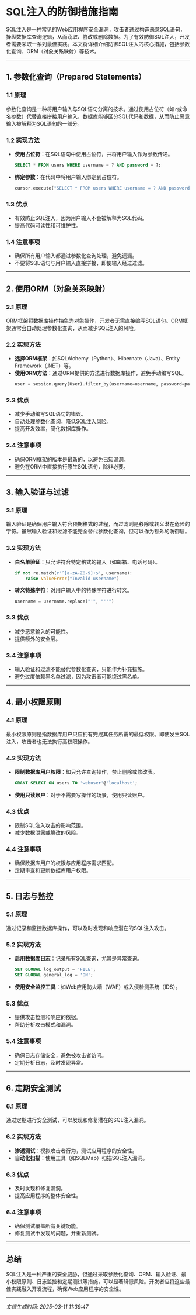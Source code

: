 # SQL注入的防御措施指南

SQL注入是一种常见的Web应用程序安全漏洞，攻击者通过构造恶意SQL语句，操纵数据库查询逻辑，从而窃取、篡改或删除数据。为了有效防御SQL注入，开发者需要采取一系列最佳实践。本文将详细介绍防御SQL注入的核心措施，包括参数化查询、ORM（对象关系映射）等技术。

---

## 1. 参数化查询（Prepared Statements）

### 1.1 原理
参数化查询是一种将用户输入与SQL语句分离的技术。通过使用占位符（如`?`或命名参数）代替直接拼接用户输入，数据库能够区分SQL代码和数据，从而防止恶意输入被解释为SQL语句的一部分。

### 1.2 实现方法
- **使用占位符**：在SQL语句中使用占位符，并将用户输入作为参数传递。
  ```sql
  SELECT * FROM users WHERE username = ? AND password = ?;
  ```
- **绑定参数**：在代码中将用户输入绑定到占位符。
  ```python
  cursor.execute("SELECT * FROM users WHERE username = ? AND password = ?", (username, password))
  ```

### 1.3 优点
- 有效防止SQL注入，因为用户输入不会被解释为SQL代码。
- 提高代码可读性和可维护性。

### 1.4 注意事项
- 确保所有用户输入都通过参数化查询处理，避免遗漏。
- 不要将SQL语句与用户输入直接拼接，即使输入经过过滤。

---

## 2. 使用ORM（对象关系映射）

### 2.1 原理
ORM框架将数据库操作抽象为对象操作，开发者无需直接编写SQL语句。ORM框架通常会自动处理参数化查询，从而减少SQL注入的风险。

### 2.2 实现方法
- **选择ORM框架**：如SQLAlchemy（Python）、Hibernate（Java）、Entity Framework（.NET）等。
- **使用ORM方法**：通过ORM提供的方法进行数据库操作，避免手动编写SQL。
  ```python
  user = session.query(User).filter_by(username=username, password=password).first()
  ```

### 2.3 优点
- 减少手动编写SQL语句的错误。
- 自动处理参数化查询，降低SQL注入风险。
- 提高开发效率，简化数据库操作。

### 2.4 注意事项
- 确保ORM框架的版本是最新的，以避免已知漏洞。
- 避免在ORM中直接执行原生SQL语句，除非必要。

---

## 3. 输入验证与过滤

### 3.1 原理
输入验证是确保用户输入符合预期格式的过程，而过滤则是移除或转义潜在危险的字符。虽然输入验证和过滤不能完全替代参数化查询，但可以作为额外的防御层。

### 3.2 实现方法
- **白名单验证**：只允许符合特定格式的输入（如邮箱、电话号码）。
  ```python
  if not re.match(r'^[a-zA-Z0-9]+$', username):
      raise ValueError("Invalid username")
  ```
- **转义特殊字符**：对用户输入中的特殊字符进行转义。
  ```python
  username = username.replace("'", "''")
  ```

### 3.3 优点
- 减少恶意输入的可能性。
- 提供额外的安全层。

### 3.4 注意事项
- 输入验证和过滤不能替代参数化查询，只能作为补充措施。
- 避免过度依赖黑名单过滤，因为攻击者可能绕过黑名单。

---

## 4. 最小权限原则

### 4.1 原理
最小权限原则是指数据库用户只应拥有完成其任务所需的最低权限。即使发生SQL注入，攻击者也无法执行高权限操作。

### 4.2 实现方法
- **限制数据库用户权限**：如只允许查询操作，禁止删除或修改表。
  ```sql
  GRANT SELECT ON users TO 'webuser'@'localhost';
  ```
- **使用只读账户**：对于不需要写操作的场景，使用只读账户。

### 4.3 优点
- 限制SQL注入攻击的影响范围。
- 减少数据泄露或篡改的风险。

### 4.4 注意事项
- 确保数据库用户的权限与应用程序需求匹配。
- 定期审查和更新数据库用户权限。

---

## 5. 日志与监控

### 5.1 原理
通过记录和监控数据库操作，可以及时发现和响应潜在的SQL注入攻击。

### 5.2 实现方法
- **启用数据库日志**：记录所有SQL查询，尤其是异常查询。
  ```sql
  SET GLOBAL log_output = 'FILE';
  SET GLOBAL general_log = 'ON';
  ```
- **使用安全监控工具**：如Web应用防火墙（WAF）或入侵检测系统（IDS）。

### 5.3 优点
- 提供攻击检测和响应的依据。
- 帮助分析攻击模式和漏洞。

### 5.4 注意事项
- 确保日志存储安全，避免被攻击者访问。
- 定期分析日志，及时发现异常。

---

## 6. 定期安全测试

### 6.1 原理
通过定期进行安全测试，可以发现和修复潜在的SQL注入漏洞。

### 6.2 实现方法
- **渗透测试**：模拟攻击者行为，测试应用程序的安全性。
- **自动化扫描**：使用工具（如SQLMap）扫描SQL注入漏洞。

### 6.3 优点
- 及时发现和修复漏洞。
- 提高应用程序的整体安全性。

### 6.4 注意事项
- 确保测试覆盖所有关键功能。
- 修复测试中发现的问题，并重新测试。

---

## 总结
SQL注入是一种严重的安全威胁，但通过采取参数化查询、ORM、输入验证、最小权限原则、日志监控和定期测试等措施，可以显著降低风险。开发者应将这些最佳实践融入开发流程，确保Web应用程序的安全性。

---

*文档生成时间: 2025-03-11 11:39:47*
